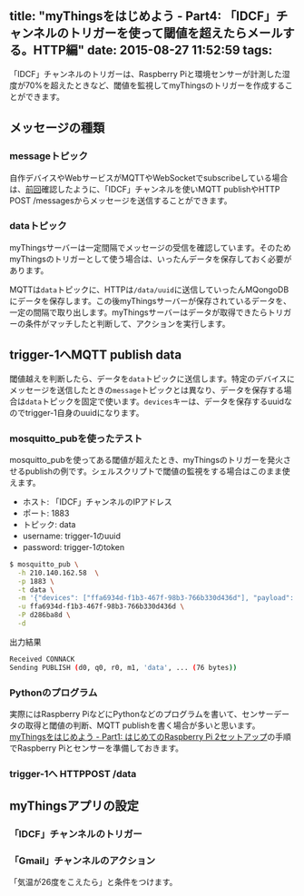 title: "myThingsをはじめよう - Part4: 「IDCF」チャンネルのトリガーを使って閾値を超えたらメールする。HTTP編"
date: 2015-08-27 11:52:59
tags:
---

「IDCF」チャンネルのトリガーは、Raspberry Piと環境センサーが計測した湿度が70%を超えたときなど、閾値を監視してmyThingsのトリガーを作成することができます。

## メッセージの種類

### messageトピック

自作デバイスやWebサービスがMQTTやWebSocketでsubscribeしている場合は、[前回](/2015/08/26/mythings-idcfchannel-messaging/)確認したように、「IDCF」チャンネルを使いMQTT publishやHTTP POST /messagesからメッセージを送信することができます。

### dataトピック

myThingsサーバーは一定間隔でメッセージの受信を確認しています。そのためmyThingsのトリガーとして使う場合は、いったんデータを保存しておく必要があります。

MQTTは`data`トピックに、HTTPは`/data/uuid`に送信していったんMQongoDBにデータを保存します。この後myThingsサーバーが保存されているデータを、一定の間隔で取り出します。myThingsサーバーはデータが取得できたらトリガーの条件がマッチしたと判断して、アクションを実行します。


## trigger-1へMQTT publish data


閾値越えを判断したら、データを`data`トピックに送信します。特定のデバイスにメッセージを送信したときの`message`トピックとは異なり、データを保存する場合は`data`トピックを固定で使います。`devices`キーは、データを保存するuuidなのでtrigger-1自身のuuidになります。

### mosquitto_pubを使ったテスト

mosquitto_pubを使ってある閾値が超えたとき、myThingsのトリガーを発火させるpublishの例です。シェルスクリプトで閾値の監視をする場合はこのまま使えます。

* ホスト: 「IDCF」チャンネルのIPアドレス
* ポート: 1883
* トピック: data
* username: trigger-1のuuid
* password: trigger-1のtoken

```bash
$ mosquitto_pub \
  -h 210.140.162.58  \
  -p 1883 \
  -t data \
  -m '{"devices": ["ffa6934d-f1b3-467f-98b3-766b330d436d"], "payload": "servo on"}' \
  -u ffa6934d-f1b3-467f-98b3-766b330d436d \
  -P d286ba8d \
  -d
```

出力結果

```bash
Received CONNACK
Sending PUBLISH (d0, q0, r0, m1, 'data', ... (76 bytes))
```

### Pythonのプログラム

実際にはRaspberry PiなどにPythonなどのプログラムを書いて、センサーデータの取得と閾値の判断、MQTT publishを書く場合が多いと思います。[myThingsをはじめよう - Part1: はじめてのRaspberry Pi 2セットアップ](/2015/07/16/raspberrypi-2-headless-install-2/)の手順でRaspberry Piとセンサーを準備しておきます。



### trigger-1へ HTTPPOST /data


## myThingsアプリの設定

### 「IDCF」チャンネルのトリガー


### 「Gmail」チャンネルのアクション



「気温が26度をこえたら」と条件をつけます。


